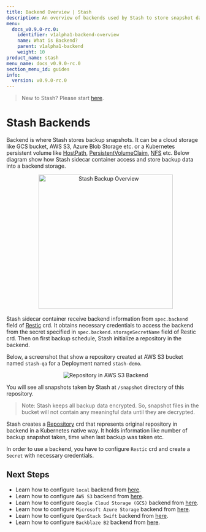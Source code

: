 ```yaml
---
title: Backend Overview | Stash
description: An overview of backends used by Stash to store snapshot data.
menu:
  docs_v0.9.0-rc.0:
    identifier: v1alpha1-backend-overview
    name: What is Backend?
    parent: v1alpha1-backend
    weight: 10
product_name: stash
menu_name: docs_v0.9.0-rc.0
section_menu_id: guides
info:
  version: v0.9.0-rc.0
---
```


> New to Stash? Please start [here](/docs/v0.9.0-rc.0/concepts/README).

# Stash Backends

Backend is where Stash stores backup snapshots. It can be a cloud storage like GCS bucket, AWS S3, Azure Blob Storage etc. or a Kubernetes persistent volume like [HostPath](https://kubernetes.io/docs/concepts/storage/volumes/#hostpath), [PersistentVolumeClaim](https://kubernetes.io/docs/concepts/storage/volumes/#persistentvolumeclaim), [NFS](https://kubernetes.io/docs/concepts/storage/volumes/#nfs) etc. Below diagram show how Stash sidecar container access and store backup data into a backend storage.

<p align="center">
  <img alt="Stash Backup Overview" height="350px", src="/docs/v0.9.0-rc.0/images/backup-overview.png">
</p>

Stash sidecar container receive backend information from `spec.backend` field of [Restic](/docs/v0.9.0-rc.0/concepts/crds/v1alpha1/restic) crd. It obtains necessary credentials to access the backend from the secret specified in `spec.backend.storageSecretName` field of Restic crd. Then on first backup schedule, Stash initialize a repository in the backend.

Below, a screenshot that show a repository created at AWS S3 bucket named `stash-qa` for a Deployment named `stash-demo`.

<p align="center">
  <img alt="Repository in AWS S3 Backend", src="/docs/v0.9.0-rc.0/images/platforms/eks/s3-backup-repository.png">
</p>

You will see all snapshots taken by Stash at `/snapshot` directory of this repository.

> Note: Stash keeps all backup data encrypted. So, snapshot files in the bucket will not contain any meaningful data until they are decrypted.

Stash creates a [Repository](/docs/v0.9.0-rc.0/concepts/crds/repository) crd that represents original repository in backend in a Kubernetes native way. It holds information like number of backup snapshot taken, time when last backup was taken etc.

In order to use a backend, you have to configure `Restic` crd and create a `Secret` with necessary credentials.

## Next Steps

- Learn how to configure `local` backend from [here](/docs/v0.9.0-rc.0/guides/v1alpha1/backends/local).
- Learn how to configure `AWS S3` backend from [here](/docs/v0.9.0-rc.0/guides/v1alpha1/backends/s3).
- Learn how to configure `Google Cloud Storage (GCS)` backend from [here](/docs/v0.9.0-rc.0/guides/v1alpha1/backends/gcs).
- Learn how to configure `Microsoft Azure Storage` backend from [here](/docs/v0.9.0-rc.0/guides/v1alpha1/backends/azure).
- Learn how to configure `OpenStack Swift` backend from [here](/docs/v0.9.0-rc.0/guides/v1alpha1/backends/swift).
- Learn how to configure `Backblaze B2` backend from [here](/docs/v0.9.0-rc.0/guides/v1alpha1/backends/b2).
